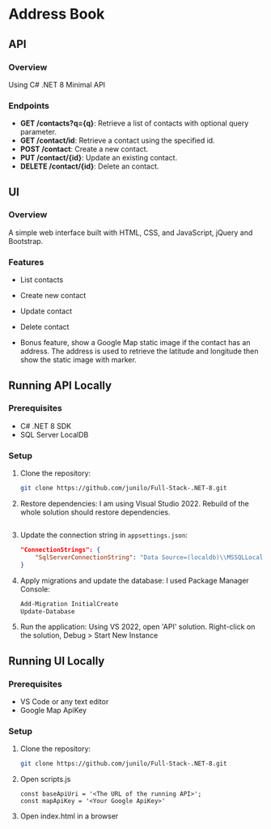 # Address Book

## API

### Overview
Using C# .NET 8 Minimal API

### Endpoints

- **GET /contacts?q={q}**: Retrieve a list of contacts with optional query parameter.
- **GET /contact/id**: Retrieve a contact using the specified id.
- **POST /contact**: Create a new contact.
- **PUT /contact/{id}**: Update an existing contact.
- **DELETE /contact/{id}**: Delete an contact.

## UI

### Overview
A simple web interface built with HTML, CSS, and JavaScript, jQuery and Bootstrap.

### Features
- List contacts
- Create new contact
- Update contact
- Delete contact

- Bonus feature, show a Google Map static image if the contact has an address. The address is used to retrieve the latitude and longitude then show the static image with marker.

## Running API Locally

### Prerequisites
- C# .NET 8 SDK
- SQL Server LocalDB

### Setup
1. Clone the repository:
    ```bash
    git clone https://github.com/junilo/Full-Stack-.NET-8.git
    ```

2. Restore dependencies:
    I am using Visual Studio 2022. Rebuild of the whole solution should restore dependencies.
    ```

3. Update the connection string in `appsettings.json`:
    ```json
    "ConnectionStrings": {
        "SqlServerConnectionString": "Data Source=(localdb)\\MSSQLLocalDB;Database=AddressBookDb;Integrated Security=True;Connect Timeout=30;Encrypt=False;Trust Server Certificate=False;Application Intent=ReadWrite;Multi Subnet Failover=False"
    }
    ```

4. Apply migrations and update the database:
	I used Package Manager Console:
	```bash
	Add-Migration InitialCreate
	Update-Database
	```
	

5. Run the application:
   Using VS 2022, open 'API' solution.
   Right-click on the solution, Debug > Start New Instance

## Running UI Locally

### Prerequisites
- VS Code or any text editor
- Google Map ApiKey

### Setup

1. Clone the repository:
    ```bash
    git clone https://github.com/junilo/Full-Stack-.NET-8.git
	
2. Open scripts.js

	```javasript
	const baseApiUri = '<The URL of the running API>';
	const mapApiKey = '<Your Google ApiKey>'
	
3. Open index.html in a browser
	```

